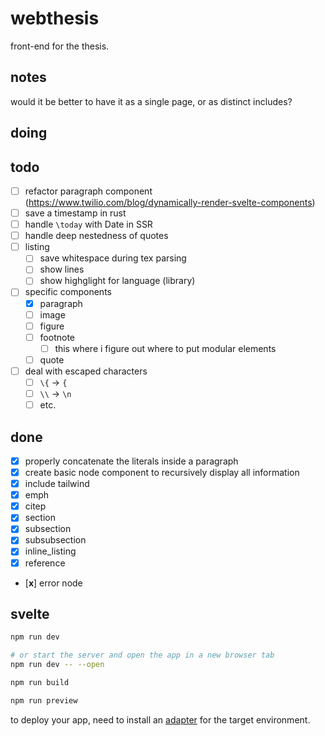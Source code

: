 # webthesis

front-end for the thesis.

## notes

would it be better to have it as a single page, or as distinct includes?

## doing

## todo

- [ ] refactor paragraph component (https://www.twilio.com/blog/dynamically-render-svelte-components)
- [ ] save a timestamp in rust
- [ ] handle `\today` with Date in SSR
- [ ] handle deep nestedness of quotes
- [ ] listing
  - [ ] save whitespace during tex parsing
  - [ ] show lines
  - [ ] show highglight for language (library)
- [ ] specific components
  - [x] paragraph
  - [ ] image
  - [ ] figure
  - [ ] footnote
    - [ ] this where i figure out where to put modular elements
  - [ ] quote
- [ ] deal with escaped characters
  - [ ] `\{` -> `{`
  - [ ] `\\` -> `\n`
  - [ ] etc.

## done
- [x] properly concatenate the literals inside a paragraph
- [x] create basic node component to recursively display all information
- [x] include tailwind
- [x] emph
- [x] citep
- [x] section
- [x] subsection
- [x] subsubsection
- [x] inline_listing
- [x] reference
- [**x**] error node


## svelte

```bash
npm run dev

# or start the server and open the app in a new browser tab
npm run dev -- --open

npm run build

npm run preview
```

to deploy your app, need to install an [adapter](https://kit.svelte.dev/docs/adapters) for the target environment.
